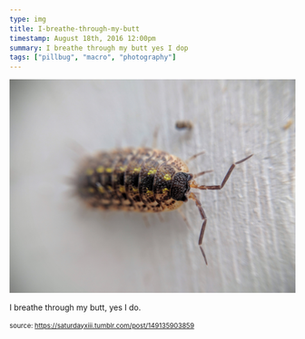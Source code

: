 ```yaml
---
type: img
title: I-breathe-through-my-butt
timestamp: August 18th, 2016 12:00pm
summary: I breathe through my butt yes I dop 
tags: ["pillbug", "macro", "photography"]
---
```

<img src="../media/149135903859.jpg"/>
                                                                                          <div class="caption"><p>I breathe through my butt, yes I do.</p> </div>
                                    
                
                
                
                
                                
<small>source: https://saturdayxiii.tumblr.com/post/149135903859</small>